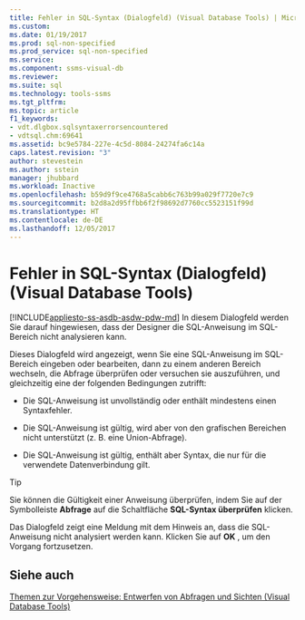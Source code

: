 ```yaml
---
title: Fehler in SQL-Syntax (Dialogfeld) (Visual Database Tools) | Microsoft-Dokumentation
ms.custom: 
ms.date: 01/19/2017
ms.prod: sql-non-specified
ms.prod_service: sql-non-specified
ms.service: 
ms.component: ssms-visual-db
ms.reviewer: 
ms.suite: sql
ms.technology: tools-ssms
ms.tgt_pltfrm: 
ms.topic: article
f1_keywords:
- vdt.dlgbox.sqlsyntaxerrorsencountered
- vdtsql.chm:69641
ms.assetid: bc9e5784-227e-4c5d-8084-24274fa6c14a
caps.latest.revision: "3"
author: stevestein
ms.author: sstein
manager: jhubbard
ms.workload: Inactive
ms.openlocfilehash: b59d9f9ce4768a5cabb6c763b99a029f7720e7c9
ms.sourcegitcommit: b2d8a2d95ffbb6f2f98692d7760cc5523151f99d
ms.translationtype: HT
ms.contentlocale: de-DE
ms.lasthandoff: 12/05/2017
---
```

# <a name="sql-syntax-errors-encountered-dialog-box-visual-database-tools"></a>Fehler in SQL-Syntax (Dialogfeld) (Visual Database Tools)
[!INCLUDE[appliesto-ss-asdb-asdw-pdw-md](../../includes/appliesto-ss-asdb-asdw-pdw-md.md)] In diesem Dialogfeld werden Sie darauf hingewiesen, dass der Designer die SQL-Anweisung im SQL-Bereich nicht analysieren kann.  
  
Dieses Dialogfeld wird angezeigt, wenn Sie eine SQL-Anweisung im SQL-Bereich eingeben oder bearbeiten, dann zu einem anderen Bereich wechseln, die Abfrage überprüfen oder versuchen sie auszuführen, und gleichzeitig eine der folgenden Bedingungen zutrifft:  
  
-   Die SQL-Anweisung ist unvollständig oder enthält mindestens einen Syntaxfehler.  
  
-   Die SQL-Anweisung ist gültig, wird aber von den grafischen Bereichen nicht unterstützt (z. B. eine Union-Abfrage).  
  
-   Die SQL-Anweisung ist gültig, enthält aber Syntax, die nur für die verwendete Datenverbindung gilt.  
  
> [!TIP]  
> Sie können die Gültigkeit einer Anweisung überprüfen, indem Sie auf der Symbolleiste **Abfrage** auf die Schaltfläche **SQL-Syntax überprüfen** klicken.  
  
Das Dialogfeld zeigt eine Meldung mit dem Hinweis an, dass die SQL-Anweisung nicht analysiert werden kann. Klicken Sie auf **OK** , um den Vorgang fortzusetzen.  
  
## <a name="see-also"></a>Siehe auch  
[Themen zur Vorgehensweise: Entwerfen von Abfragen und Sichten &#40;Visual Database Tools&#41;](../../ssms/visual-db-tools/design-queries-and-views-how-to-topics-visual-database-tools.md)  
  
